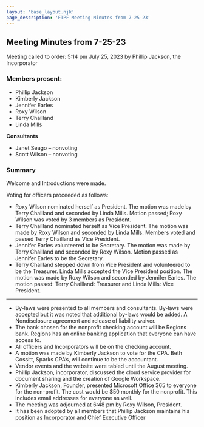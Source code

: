 ```yaml
---
layout: 'base_layout.njk'
page_description: 'FTPF Meeting Minutes from 7-25-23'
---
```

## Meeting Minutes from 7-25-23
Meeting called to order:
5:14 pm July 25, 2023 by Phillip Jackson, the Incorporator

### Members present:
- Phillip Jackson
- Kimberly Jackson
- Jennifer Earles
- Roxy Wilson
- Terry Chailland
- Linda Mills
    
__Consultants__
- Janet Seago – nonvoting
- Scott Wilson – nonvoting
    
### Summary
Welcome and Introductions were made.

Voting for officers proceeded as follows:
- Roxy Wilson nominated herself as President. The motion was made by Terry Chailland and seconded by Linda
Mills. Motion passed; Roxy Wilson was voted by 3 members as President.
- Terry Chailland nominated herself as Vice President. The motion was made by Roxy Wilson and seconded by Linda
Mills. Members voted and passed Terry Chailland as Vice President.
- Jennifer Earles volunteered to be Secretary. The motion was made by Terry Chailland and seconded by Roxy
Wilson. Motion passed as Jennifer Earles to be the Secretary.
- Terry Chailland stepped down from Vice President and volunteered to be the Treasurer. Linda Mills accepted the
Vice President position. The motion was made by Roxy Wilson and seconded by Jennifer Earles. The motion passed:
Terry Chailland: Treasurer and Linda Mills: Vice President.

---

- By-laws were presented to all members and consultants. By-laws were accepted but it was noted that
additional by-laws would be added. A Nondisclosure agreement and release of liability waiver.
- The bank chosen for the nonprofit checking account will be Regions bank. Regions has an online banking application that everyone can have access to.
- All officers and Incorporators will be on the checking account.
- A motion was made by Kimberly Jackson to vote for the CPA. Beth Cossitt, Sparks CPA’s, will continue to be the accountant.
- Vendor events and the website were tabled until the August meeting.
- Phillip Jackson, incorporator, discussed the cloud service provider for document sharing and the creation of Google Workspace.
- Kimberly Jackson, Founder, presented Microsoft Office 365 to everyone for the non-profit. The cost would be $50 monthly for the nonprofit. This includes email addresses for everyone as well.
- The meeting was adjourned at 6:48 pm by Roxy Wilson, President.
- It has been adopted by all members that Phillip Jackson maintains his position as Incorporator and Chief Executive Officer